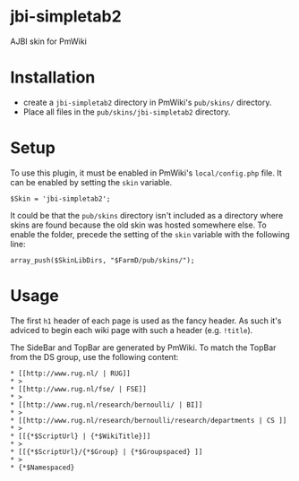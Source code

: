 # jbi-simpletab2
AJBI skin for PmWiki

# Installation
  * create a `jbi-simpletab2` directory in PmWiki's `pub/skins/` directory.
  * Place all files in the `pub/skins/jbi-simpletab2` directory.

# Setup
To use this plugin, it must be enabled in PmWiki's `local/config.php` file. It can be enabled by setting the `skin` variable.
```
$Skin = 'jbi-simpletab2';
```

It could be that the `pub/skins` directory isn't included as a directory where skins are found because the old skin was hosted somewhere else. To enable the folder, precede the setting of the `skin` variable with the following line:
```
array_push($SkinLibDirs, "$FarmD/pub/skins/");
```

# Usage
The first `h1` header of each page is used as the fancy header. As such it's adviced to begin each wiki page with such a header (e.g. `!title`).

The SideBar and TopBar are generated by PmWiki. To match the TopBar from the DS group, use the following content:
```
* [[http://www.rug.nl/ | RUG]]
* > 
* [[http://www.rug.nl/fse/ | FSE]]
* > 
* [[http://www.rug.nl/research/bernoulli/ | BI]]
* > 
* [[http://www.rug.nl/research/bernoulli/research/departments | CS ]]
* > 
* [[{*$ScriptUrl} | {*$WikiTitle}]]
* >
* [[{*$ScriptUrl}/{*$Group} | {*$Groupspaced} ]]
* >
* {*$Namespaced}
```
